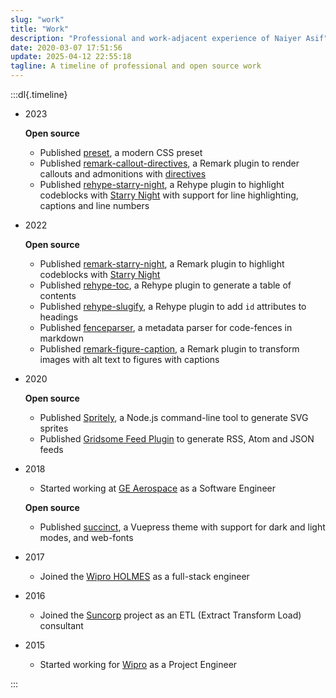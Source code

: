```yaml
---
slug: "work"
title: "Work"
description: "Professional and work-adjacent experience of Naiyer Asif"
date: 2020-03-07 17:51:56
update: 2025-04-12 22:55:18
tagline: A timeline of professional and open source work
---
```


:::dl{.timeline}

- 2023

	**Open source**

	- Published [preset](https://github.com/Microflash/preset), a modern CSS preset
	- Published [remark-callout-directives](https://github.com/Microflash/remark-callout-directives), a Remark plugin to render callouts and admonitions with [directives](https://talk.commonmark.org/t/generic-directives-plugins-syntax/444)
	- Published [rehype-starry-night](https://github.com/Microflash/rehype-starry-night), a Rehype plugin to highlight codeblocks with [Starry Night](https://github.com/wooorm/starry-night) with support for line highlighting, captions and line numbers

- 2022

	**Open source**

	- Published [remark-starry-night](https://github.com/Microflash/remark-starry-night), a Remark plugin to highlight codeblocks with [Starry Night](https://github.com/wooorm/starry-night)
	- Published [rehype-toc](https://github.com/Microflash/rehype-toc), a Rehype plugin to generate a table of contents
	- Published [rehype-slugify](https://github.com/Microflash/rehype-slugify), a Rehype plugin to add `id` attributes to headings
	- Published [fenceparser](https://github.com/Microflash/fenceparser), a metadata parser for code-fences in markdown
	- Published [remark-figure-caption](https://github.com/Microflash/remark-figure-caption), a Remark plugin to transform images with alt text to figures with captions

- 2020

	**Open source**

	- Published [Spritely](https://github.com/Microflash/spritely), a Node.js command-line tool to generate SVG sprites
	- Published [Gridsome Feed Plugin](https://github.com/Microflash/gridsome-plugin-feed) to generate RSS, Atom and JSON feeds

- 2018

	- Started working at [GE Aerospace](https://www.geaerospace.com/) as a Software Engineer

	**Open source**

	- Published [succinct](https://github.com/Microflash/vuepress-theme-succinct), a Vuepress theme with support for dark and light modes, and web-fonts

- 2017

	- Joined the [Wipro HOLMES](https://www.wipro.com/holmes/) as a full-stack engineer

- 2016

	- Joined the [Suncorp](https://www.suncorp.com.au/) project as an ETL (Extract Transform Load) consultant

- 2015

	- Started working for [Wipro](https://www.wipro.com/) as a Project Engineer

:::
